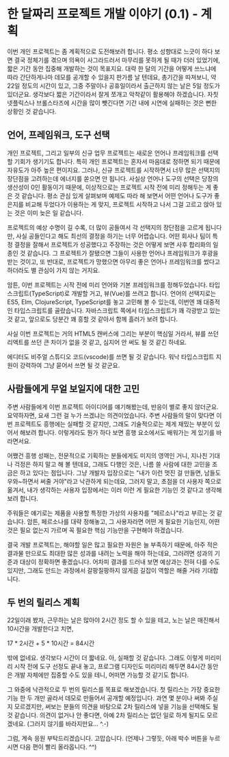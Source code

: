 # 한 달짜리 프로젝트 개발 이야기 (0.1) - 계획

이번 개인 프로젝트는 좀 계획적으로 도전해보려 합니다. 평소 성향대로 느긋이 하다 보면 결국 정체기를 겪으며 의욕이 사그라드러서 마무리를 못하게 될 때가 더러 있었기에, 짧은 기간 동안 집중해 개발하는 것이 목표지요. 대략 한 달의 기간을 어떻게 쓰느냐에 따라 간단하게나마 데모를 공개할 수 있을지 판가름 날 텐데요, 총기간을 따져보니, 약 22일 정도의 시간이 있고, 그중 주말이나 공휴일이라서 출근하지 않는 날은 5일 정도가 있더군요. 생각보다 짧은 기간이라서 잘게 쪼개고 악착같이 활용해야 하겠습니다. 자칫 넷플릭스나 브롤스타즈에 시간을 많이 뺏긴다면 기간 내에 시연에 실패하는 것은 뻔한 상황인 것 같습니다.

## 언어, 프레임워크, 도구 선택

개인 프로젝트, 그리고 일부의 신규 업무 프로젝트는 새로운 언어나 프레임워크를 선택할 기회가 생기기도 합니다. 특히 개인 프로젝트는 혼자서 마음대로 정하면 되기 때문에 자유도가 아주 높은 편이지요. 그러나, 신규 프로젝트를 시작하면서 너무 많은 선택지의 장단점을 고려하는데 에너지를 쏟으면 안 됩니다. 사실상 언어나 도구의 선택은 당장의 생산성이 0인 활동이기 때문에, 이상적으로는 프로젝트 시작 전에 미리 정해두는 게 좋은 것 같습니다. 평소 관심 있게 살펴보며 예제도 따라 해 보면서 어떤 언어나 도구가 좋은지를 비교해 두었다가 이용하는 게 맞지, 프로젝트 시작하고 나서 그걸 고르고 앉아 있는 것은 이미 늦은 일 같습니다.

프로젝트의 예상 수명이 길 수록, 더 많이 공들여서 각 선택지의 장단점을 고르게 됩니다만, 사실 공들인다고 해도 최선의 결정을 하기는 너무 어렵습니다. 어떤 회사나 팀이 특정 결정을 잘해서 프로젝트가 성공했다고 주장하는 것은 어떻게 보면 사후 합리화의 일종인 것 같습니다. 그 프로젝트가 잘됐으면 그들이 사용한 언어나 프레임워크가 후광을 받는 것이고, 또 반대로, 프로젝트가 망했으면 아무리 좋은 언어나 프레임워크를 썼다고 하더라도 별 관심이 가지 않는 거지요.

암튼, 이번 프로젝트는 시작 전에 미리 언어와 기본 프레임워크를 정해두었습니다. 타입스크립트(TypeScript)로 개발할 거고, 뷰(Vue)를 쓰려고 합니다. 언어의 선택지로는 ES5, Elm, ClojureScript, TypeScript를 놓고 고민해 볼 수 있는데, 이번엔 꽤 대중적인 타입스크립트를 골랐습니다. 자바스크립트 쪽에서 타입스크립트가 꽤 각광받고 있는 것 같고, 앞으로도 당분간 꽤 흥할 것 같아서 함께 흘러가 보려 합니다.

사실 이번 프로젝트는 거의 HTML5 캔버스에 그리는 부분이 핵심일 거라서, 뷰를 쓰던 리액트를 쓰던 큰 차이가 없을 것 같고, 심지어 안 써도 될 것 같긴 하네요.

에디터도 비주얼 스튜디오 코드(vscode)를 쓰면 될 것 같습니다. 워낙 타입스크립트 지원이 강력하여 그냥 묻어서 쓰면 될 것 같군요.

## 사람들에게 무얼 보일지에 대한 고민

주변 사람들에게 이번 프로젝트 아이디어를 얘기해봤는데, 반응이 별로 좋지 않더군요. 요약하자면, 요새 그런 걸 누가 쓰겠냐는 의견이었습니다. 주변 사람들의 말이 맞다면 이번 프로젝트도 흥행에는 실패할 것 같지만, 그래도 기술적으로는 제게 재밌는 부분이 있어서 해보려 합니다. 이렇게라도 뭔가 하다 보면 흥행 요소에서도 배워가는 게 있기를 바라면서요.

어쨌건 흥행 성패는, 전문적으로 기획하는 분들에게도 미지의 영역인 거니, 지나친 기대나 걱정은 하지 말고 해 볼 텐데요, 그래도 다행인 것은, 나름 쓸 사람에 대한 고민을 조금은 하고 있다는 점입니다. 그냥 개발자 입장으로는 "내가 이런 멋진 걸 만들면, 남들도 우와~하면서 써줄 거야"라고 낙관하게 되는데요, 그러지 말고, 초점을 더 사용자 쪽으로 옮겨서, 내가 생각하는 사용자 입장에서는 이러 이런 게 필요한 기능인 것 같다고 생각해보려 합니다.

주워들은 얘기로는 제품을 사용할 특정한 가상의 사용자를  "페르소나"라고 부르는 것 같습니다. 암튼, 페르소나를 대략 정해놓고, 그 사용자라면 어떤 게 필요한 기능인지, 어떤 것은 필요 없는지 가르며 꼭 필요한 핵심 기능만을 구현해야 하겠습니다.

결국 개발 프로젝트는, 해야할 일은 많고 필요한 자원은 늘 부족하기 때문에, 아주 적은 결과물 만으로도 최대한 많은 성과를 내려는 노력을 해야 하는데요, 그러려면 성과의 기준과 대상이 정확하면 좋겠습니다. 어차피 결과를 드러내 보면 예상과는 전혀 다를 수도 있지만, 그래도 만드는 과정에서 갈팡질팡하지 않게끔 길잡이 역할은 해줄 거라 기대합니다.

## 두 번의 릴리스 계획

22일이래 봤자, 근무하는 날은 많아야 2시간 정도 할 수 있을 테고, 노는 날은 매진해서 10시간을 개발한다고  치면,

17 * 2시간 +  5 * 10시간 = 84시간

밖에 없네요. 생각보다 시간이 더 짧네요. 아, 실패할 것 같습니다. 그래도 이렇게 미리미리 시작 전에 도구 선정도 끝내 놓고, 프로그램 디자인도 미리미리 해두면 84시간 동안은 개발 자체에만 집중할 수도 있을 테니, 어떠면 가능할 것 같기도 합니다.

그 와중에 낙관적으로 두 번의 릴리스를 목표로 해보겠습니다. 첫 릴리스는 가장 중요한 기능 한 두 개만 골라서 데모로 만들어서 공개할 예정입니다. 과연 몇 분이나 써봐 주실지 모르겠지만, 써보는 분들의 의견을 바탕으로 2차 릴리스에 넣을 기능을 선택해도 될 것 같습니다. 의견이 없거나 안 좋다면, 아예 2차 릴리스는 없던 일로 하게 될지도 모르겠네요. (그러지 않기를 바라지만요... ^.-)

그럼, 계속 응원 부탁드리겠습니다. 고맙습니다. (언제나 그렇듯, 아래 박수 버튼을 누르시면 다음 편이 빨리 올라옵니다. ^^)
